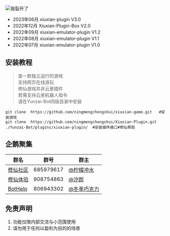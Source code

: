 ![我裂开了](https://s1.ax1x.com/2022/11/02/xH9Kcd.jpg)       
- 2023年06月 xiuxian-plugin V3.0
- 2022年12月 Xiuxian-Plugin-Box V2.0
- 2022年09月 xiuxian-emulator-plugin V1.2
- 2022年08月 xiuxian-emulator-plugin V1.1
- 2022年07月 xiuxian-emulator-plugin V1.0

## 安装教程      
>是一款独立运行的游戏    
>支持网页在线游玩    
>修仙游戏并非云崽插件    
>若需支持云崽机器人指令    
>请在Yunzai-Bot同级目录中安装    
```
git clone  https://github.com/ningmengchongshui/xiuxian-game.git   #安装游戏
git clone  https://github.com/ningmengchongshui/Xiuxian-Plugin.git ./Yunzai-Bot/plugins/xiuxian-plugin/  #安装插件接口#修仙帮助
```

## 企鹅聚集     
群名  | 群号  |  群主 
------------- | -------------  | -------------   
| [修仙社区](https://afdian.net/a/ningmengchongshui) | 685979617 | [@柠檬冲水](https://gitee.com/ningmengchongshui) |  
| [修仙体验](https://afdian.net/a/ningmengchongshui) | 908754863 | [@汐颜](https://gitee.com/mg1105194437) |   
| [BotHelp](https://afdian.net/a/WinterChocolates) | 806943302 | [@冬季巧克力](https://gitee.com/djqkl_znje) |  

## 免责声明       
1. 功能仅限内部交流与小范围使用       
2. 请勿用于任何以盈利为目的的场景    